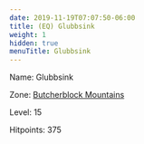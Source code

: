 ```yaml
---
date: 2019-11-19T07:07:50-06:00
title: (EQ) Glubbsink
weight: 1
hidden: true
menuTitle: Glubbsink
---
```


Name: Glubbsink


Zone: [Butcherblock Mountains](/en/eq/exploration/butcherblock_mountains)

Level: 15

Hitpoints: 375
